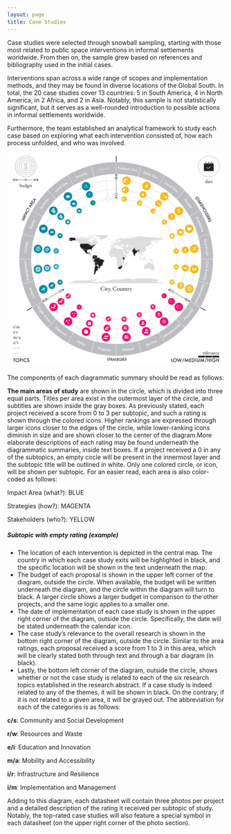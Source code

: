 ```yaml
---
layout: page
title: Case Studies
---
```


Case studies were selected through snowball sampling, starting with those most related to public space interventions in informal settlements worldwide. From then on, the sample grew based on references and bibliography used in the initial cases.

Interventions span across a wide range of scopes and implementation methods, and they may be found in diverse locations of the Global South. In total, the 20 case studies cover 13 countries: 5 in South America, 4 in North America, in 2 Africa, and 2 in Asia. Notably, this sample is not statistically significant, but it serves as a well-rounded introduction to possible actions in informal settlements worldwide.
&nbsp;
<div id="mapid"></div>

<script>

var radius_size =4;


  var col_style = {
  radius: radius_size,
  fillColor: "#0088a5",
  color: "#0088a5",
  weight: 1,
  opacity: 1,
  fillOpacity: .8
  };

  var desktop =window.innerWidth > 768;
  console.log(desktop);

  var mymap = L.map('mapid', {
    center: [30.00, 0.00],
    zoom: desktop ? 2 : 1,
    scrollWheelZoom: false,
    dragging: false
  });

  mymap.once('focus', function() { mymap.scrollWheelZoom.enable(); });
  mymap.once('focus', function() { mymap.dragging.enable(); });

  L.tileLayer('https://api.mapbox.com/styles/v1/marcoriz/cjz8kx7pj02to1cmqo5k9zwot/tiles/{z}/{x}/{y}?access_token=pk.eyJ1IjoibWFyY29yaXoiLCJhIjoiY2p5eWJ3NGtsMDF4dDNibXJ5M3lrOTVoYSJ9.EqtBAqNYTGR2T-Zpy1NLsg', {
    maxZoom: 18,
    attribution: 'Map data &copy; <a href="https://www.openstreetmap.org/">OpenStreetMap</a> contributors, ' +
      '<a href="https://creativecommons.org/licenses/by-sa/2.0/">CC-BY-SA</a>, ' +
      'Imagery © <a href="https://www.mapbox.com/">Mapbox</a>',
    id: 'mapbox.streets'
  }).addTo(mymap);

  console.log("Hello from the other side");

  mymap.on('zoomend',function(){
  var currentZoom = mymap.getZoom();
  radius_size = Math.pow(1.27,currentZoom);
  console.log(radius_size);
  });
  

  $.getJSON("/assets/downloads/CaseStudies.geojson", function(case_data){
  L.geoJson(case_data, {
    pointToLayer: function (feature, latlng) {
      return L.circleMarker(latlng, col_style);
    },
     onEachFeature: function (feature, layer){
      
      console.log(feature.properties.Picture);
      var photo = '<img src="'+feature.properties.Picture+'"/>';
      console.log(photo);
      var link = '/2019/01/01/' + feature.properties.Permalink;
      console.log(link);

      layer.bindPopup('<a href="' + link + '">' + photo +'</a><p><strong>' + feature.properties.Name + '</strong> </p>' +'<p><br><strong> Authors: </strong>' + feature.properties.Author +'</p><p><br>' + '<strong> Year: </strong>' + feature.properties.Year + '</p>')
    }
  }).addTo(mymap);
});

</script>

Furthermore, the team established an analytical framework to study each case based on exploring what each intervention consisted of, how each process unfolded, and who was involved.

![Case Study Reference](/assets/images/CaseStudy_Ref.jpg "Case Study Reference")


The components of each diagrammatic summary should be read as follows:

**The main areas of study** are shown in the circle, which is divided into three equal parts. Titles per area exist in the outermost layer of the circle, and subtitles are shown inside the gray boxes. As previously stated, each project received a score from 0 to 3 per subtopic, and such a rating is shown through the colored icons. Higher rankings are expressed through larger icons closer to the edges of the circle, while lower-ranking icons diminish in size and are shown closer to the center of the diagram.More elaborate descriptions of each rating may be found underneath the diagrammatic summaries, inside text boxes. If a project received a 0 in any of the subtopics, an empty circle will be present in the innermost layer and the subtopic title will be outlined in white. Only one colored circle, or icon, will be shown per subtopic. For an easier read, each area is also color-coded as follows:


Impact Area (what?):
<span class="blue">BLUE </span>

Strategies (how?):
<span class="magenta">MAGENTA </span>

Stakeholders (who?):
<span class="yellow">YELLOW </span>


##### Subtopic with empty rating (example)

  * The location of each intervention is depicted in the central map. The country in which each case study exits will be highlighted in black, and the specific location will be shown in the text underneath the map.
  * The budget of each proposal is shown in the upper left corner of the diagram, outside the circle. When available, the budget will be written underneath the diagram, and the circle within the diagram will turn to black. A larger circle shows a larger budget in comparison to the other projects, and the same logic applies to a smaller one.
  * The date of implementation of each case study is shown in the upper right corner of the diagram, outside the circle. Specifically, the date will be stated underneath the calendar icon.
  * The case study’s relevance to the overall research is shown in the bottom right corner of the diagram, outside the circle. Similar to the area ratings, each proposal received a score from 1 to 3 in this area, which will be clearly stated both through text and through a bar diagram (in black).
  * Lastly, the bottom left corner of the diagram, outside the circle, shows whether or not the case study is related to each of the six research topics established in the research abstract. If a case study is indeed related to any of the themes, it will be shown in black. On the contrary, if it is not related to a given area, it will be grayed out. The abbreviation for each of the categories is as follows:

  **c/s**: Community and Social Development

  **r/w**: Resources and Waste

  **e/i**: Education and Innovation

  **m/a**: Mobility and Accessibility

  **i/r**: Infrastructure and Resilience

  **i/m**: Implementation and Management


  Adding to this diagram, each datasheet will contain three photos per project and a detailed description of the rating it received per subtopic of study.
  Notably, the top-rated case studies will also feature a special symbol in each datasheet (on the upper right corner of the photo section).